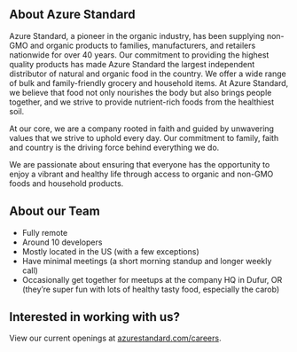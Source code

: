 ## About Azure Standard

Azure Standard, a pioneer in the organic industry, has been supplying non-GMO and organic products to families, manufacturers, and retailers nationwide for over 40 years. Our commitment to providing the highest quality products has made Azure Standard the largest independent distributor of natural and organic food in the country. We offer a wide range of bulk and family-friendly grocery and household items. At Azure Standard, we believe that food not only nourishes the body but also brings people together, and we strive to provide nutrient-rich foods from the healthiest soil.

At our core, we are a company rooted in faith and guided by unwavering values that we strive to uphold every day. Our commitment to family, faith and country is the driving force behind everything we do.

We are passionate about ensuring that everyone has the opportunity to enjoy a vibrant and healthy life through access to organic and non-GMO foods and household products.

## About our Team

- Fully remote
- Around 10 developers
- Mostly located in the US (with a few exceptions)
- Have minimal meetings (a short morning standup and longer weekly call)
- Occasionally get together for meetups at the company HQ in Dufur, OR (they’re super fun with lots of healthy tasty food, especially the carob)

## Interested in working with us?

View our current openings at [azurestandard.com/careers](https://www.azurestandard.com/careers).
